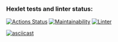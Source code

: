 ### Hexlet tests and linter status:
[![Actions Status](https://github.com/pppershin/frontend-project-lvl1/workflows/hexlet-check/badge.svg)](https://github.com/pppershin/frontend-project-lvl1/actions)
[![Maintainability](https://api.codeclimate.com/v1/badges/808a640a88bf26dfb1ef/maintainability)](https://codeclimate.com/github/pppershin/frontend-project-lvl1/maintainability)
[![Linter](https://github.com/pppershin/frontend-project-lvl1/actions/workflows/nodejs.yml/badge.svg?event=push)](https://github.com/pppershin/frontend-project-lvl1/actions)

[![asciicast](https://asciinema.org/a/490263.svg)](https://asciinema.org/a/490263)
